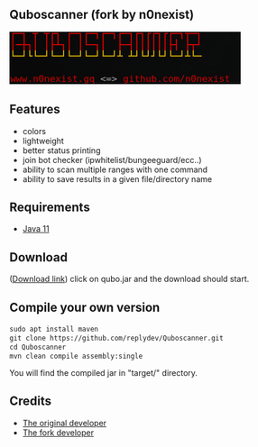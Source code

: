 ## Quboscanner (fork by n0nexist)
![alt-text](https://github.com/n0nexist/Quboscanner/blob/main/screenshot.png?raw=true)<br>

## Features
<ul>
<li>colors</li>
<li>lightweight</li>
<li>better status printing</li>
<li>join bot checker (ipwhitelist/bungeeguard/ecc..)</li>
<li>ability to scan multiple ranges with one command</li>
<li>ability to save results in a given file/directory name</li>
</ul>

## Requirements
<ul>
<li><a href="https://www.google.com/search?q=how+to+install+java+11">Java 11</a></li>
</ul>

## Download
(<a href="https://github.com/n0nexist/Quboscanner/releases/latest">Download link</a>) click on qubo.jar and the download should start.

## Compile your own version
```
sudo apt install maven
git clone https://github.com/replydev/Quboscanner.git
cd Quboscanner
mvn clean compile assembly:single
```
You will find the compiled jar in "target/" directory.

## Credits
<ul>
<li><a href="https://www.github.com/replydev">The original developer</a><br></li>
<li><a href="https://www.github.com/n0nexist">The fork developer</a></li>
</ul>

